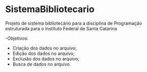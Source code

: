 # SistemaBibliotecario


Projeto de sistema bibliotecário para a disciplina de Programação estruturada para o Instituto Federal de Santa Catarina

-Objetivos:

- Criação dos dados no arquivo;
- Edição dos dados no arquivo;
- Exclusão dos dados no arquivo;
- Busca de dados no arquivo.
